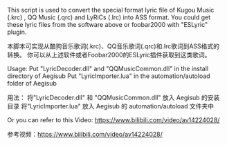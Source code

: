 This script is used to convert the special format lyric file of Kugou Music (.krc) , QQ Music (.qrc) and LyRiCs (.lrc) into ASS format.
You could get these lyric files from the software above or foobar2000 with "ESLyric" plugin.

本脚本可实现从酷狗音乐歌词(.krc)、QQ音乐歌词(.qrc)和.lrc歌词到ASS格式的转换。
你可以从上述软件或者Foobar2000的ESLyric插件获取到这类歌词。

Usage:
Put "LyricDecoder.dll" and "QQMusicCommon.dll" in the install directory of Aegisub
Put "LyricImporter.lua" in the automation/autoload folder of Aegisub

用法：
将"LyricDecoder.dll" 和 "QQMusicCommon.dll" 放入 Aegisub 的安装目录
将"LyricImporter.lua" 放入 Aegisub 的 automation/autoload 文件夹中

Or you can refer to this Video: https://www.bilibili.com/video/av14224028/

参考视频：https://www.bilibili.com/video/av14224028/
